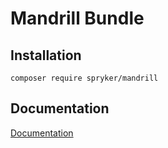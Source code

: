 # Mandrill Bundle

## Installation

```
composer require spryker/mandrill
```

## Documentation

[Documentation](https://spryker.github.io)
